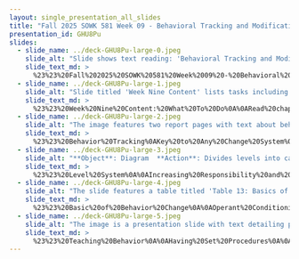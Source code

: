 ```yaml
---
layout: single_presentation_all_slides
title: "Fall 2025 SOWK 581 Week 09 - Behavioral Tracking and Modification"
presentation_id: GHU8Pu
slides:
  - slide_name: ../deck-GHU8Pu-large-0.jpeg
    slide_alt: "Slide shows text reading: 'Behavioral Tracking and Modification, Fall 2025 SOWK 581 Week 09.' Context: It's a presentation title slide with additional text, 'Jacob Campbell, Ph.D. LICSW at Heritage University.'"
    slide_text_md: >
      %23%23%20Fall%202025%20SOWK%20581%20Week%2009%20-%20Behavioral%20Tracking%20and%20Modification%0A%0Atitle:%20Fall%202025%20SOWK%20581%20Week%2009%20-%20Behavioral%20Tracking%20and%20Modification%20%20%0Adate:%202025-10-20%2023:51:33%20%20%0Alocation:%20Heritage%20University%20%20%0Atags:%20%20%0A%20%20-%20Heritage%20University%20%20%0A%20%20-%20MSW%20Program%20%20%0A%20%20-%20SOWK%20581%20%20%0Apresentation_video:%20%3E%20%20%0A%20%20%5BFall%202025%20SOWK%20581%20Week%2009%5D(%22https://heritage.hosted.panopto.com/Panopto/Pages/Embed.aspx%3Fid%3Dfad47211-717d-4b4f-bf6c-b37d0072080c%26autoplay%3Dfalse%26offerviewer%3Dtrue%26showtitle%3Dtrue%26showbrand%3Dtrue%26captions%3Dfalse%26interactivity%3Dall%22)%20%20%0Adescription:%20%3E%0A%0AWeek%2010%20is%20asynchronous.%20You%20will%20engage%20in%20content%20regarding%20behavioral%20therapy.%20There%20are%20forums%20for%20you%20to%20reflect%20on%20the%20content,%20discuss%20single%20system%20design%20tracking,%20DBT,%20examples%20of%20engaging%20in%20behavioral%20modification,%20and%20evidence-based%20practices.%20In%20my%20lecture%20video%20I%20share%20about%20tracking%20and%20changing%20behavior%20with%20an%20example%20of%20what%20we%20did%20my%20EBD%20classroom.%0A%0ALearning%20objectives%20this%20week%20include%0A%0A-%20Understand%20strategies%20for%20tracking%20and%20modifying%20behavior%0A-%20Reflect%20on%20intervention%20strategies%20and%20the%20application%20of%20behavioral%20therapy%20principles%20in%20clinical%20practice%0A-%20Identify%20some%20of%20the%20common%20behavior%20therapy%20intervention%20techniques%0A-%20Analyze%20DBT%20techniques%20and%20their%20practical%20application%20in%20clinical%20practice.%0A-%20Applying%20theoretical%20behavior%20therapy%20to%20real-world%20clinical%20situations,%20encouraging%20critical%20thinking%20and%20practical%20problem-solving%0A-%20Apply%20evidence-based%20interventions%20to%20manage%20challenging%20behaviors%20in%20educational%20settings%0A-%20Complete%20documentation%20related%20to%20a%20psychosocial%20assessment%0A%0A%0A
  - slide_name: ../deck-GHU8Pu-large-1.jpeg
    slide_alt: "Slide titled 'Week Nine Content' lists tasks including reading chapter 8, making six replies, and other assignments like reflections and tracking. Small button labeled 'Submit biopsychosocial assessment.'"
    slide_text_md: >
      %23%23%20Week%20Nine%20Content:%20What%20To%20Do%0A%0ARead%20chapter%208%20and%20take%20quiz%20and%20engage%20with%20the%20resources%20shared%20(behavior%20modification,%20DBT%20skills,%20single%20system%20design%20resources)%0A%0AMake%206%20Replies%20Across%0A-%20Chapter%2008%20Reflection%20Questions%0A-%20Single%20System%20Design%20Tracking%0A-%20Findings%20and%20Thoughts%20About%20DBT%20Skills%0A-%20Behavioral%20Therapy%20and%20Application%20Example%0A-%20Exploring%20Practice%20Guide%20in%20Challenging%20Behaviors%0A%0ASubmit%20biopsychosocial%20assessment%0A%0A%0A
  - slide_name: ../deck-GHU8Pu-large-2.jpeg
    slide_alt: "The image features two report pages with text about behavior tracking from a presentation. The left page highlights a daily behavior report. The right page details staff feedback. Both include tables and ratings. The surrounding text reads, 'Behavior Tracking' and 'Key to Any Change System.'"
    slide_text_md: >
      %23%23%20Behavior%20Tracking%0AKey%20to%20Any%20Change%20System%0A%0A
  - slide_name: ../deck-GHU8Pu-large-3.jpeg
    slide_alt: "**Object**: Diagram  **Action**: Divides levels into categories  **Context**: Presentation slideText includes: - 'Level System: Increasing Responsibility and Privileges'- 'Starts easier and moves quicker though initial stages'- 'Becomes increasingly more challenging'- 'Bridges Levels' with sections: 'Creating Community,' 'Earning Trust,' 'Building Connections,' 'Foundational Strategies.'"
    slide_text_md: >
      %23%23%20Level%20System%0A%0AIncreasing%20Responsibility%20and%20Privileges%0A%0A-%20Starts%20easier%20and%20moves%20quicker%20though%20initial%20stages%0A-%20Becomes%20increasingly%20more%20challenging%0A%0A
  - slide_name: ../deck-GHU8Pu-large-4.jpeg
    slide_alt: "The slide features a table titled 'Table 13: Basics of Operant Conditioning' with descriptions of positive/negative reinforcement and punishment. Context settings include school and home ideas. The header reads 'Basic of Behavior Change - Operant Conditioning.'"
    slide_text_md: >
      %23%23%20Basic%20of%20Behavior%20Change%0A%0AOperant%20Conditioning%0A%0A
  - slide_name: ../deck-GHU8Pu-large-5.jpeg
    slide_alt: "The image is a presentation slide with text detailing procedures for teaching behavior. It includes structured routines for classroom behavior, like clearing desks and lining up, with points on modifying behavior systems."
    slide_text_md: >
      %23%23%20Teaching%20Behavior%0A%0AHaving%20Set%20Procedures%0A%0A%3E%20Lots%20of%20ways%20to%20teach%20social%20skills%20and%20couching%20to%20new%20behavior,%20but%20an%20vital%20aspect%20of%20any%20behavioral%20modification%20system%0A
---
```

